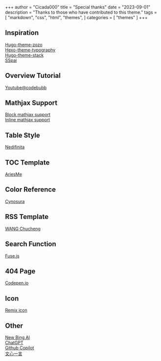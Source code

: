 +++
author = "Cicada000"
title = "Special thanks"
date = "2023-09-01"
description = "Thanks to those who have contributed to this theme."
tags = [
    "markdown",
    "css",
    "html",
    "themes",
]
categories = [
    "themes"
]
+++

## Inspiration

[Hugo-theme-zozo](https://github.com/varkai/hugo-theme-zozo)
<br>
[Hexo-theme-typography](https://github.com/SumiMakito/hexo-theme-typography)
<br>
[Hugo-theme-stack](https://github.com/CaiJimmy/hugo-theme-stack)
<br>
[SSpai](https://sspai.com/)

## Overview Tutorial

[Youtube@codebubb](https://www.youtube.com/@codebubb)

## Mathjax Support

[Block mathjax support](https://blog.csdn.net/winter2121/article/details/105576380)
<br>
[Inline mathjax support](https://github.com/xianmin/hugo-theme-jane/issues/53)

## Table Style

[Nedifinita](https://blog.nedifinita.me/)

## TOC Template

[AriesMe](https://www.ariesme.com/posts/2019/add_toc_for_hugo/)

## Color Reference

[Cynosura](https://cynosura.one/)

## RSS Template

[WANG Chucheng](https://www.wangchucheng.com/zh/)

## Search Function

[Fuse.js](https://www.fusejs.io/)

## 404 Page

[Codepen.io](https://codepen.io/MysticReborn/pen/rygqao)

## Icon

[Remix icon](https://remixicon.com)

## Other

[New Bing AI](https://bing.com)
<br>
[ChatGPT](https://chat.openai.com/)
<br>
[Github Copilot](https://github.com/features/copilot)
<br>
[文心一言](https://yiyan.baidu.com)